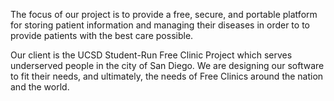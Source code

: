 The focus of our project is to provide a free, secure, and portable platform for storing patient information and managing their diseases in order to to provide patients with the best care possible.

Our client is the UCSD Student-Run Free Clinic Project which serves underserved people in the city of San Diego. We are designing our software to fit their needs, and ultimately, the needs of Free Clinics around the nation and the world.